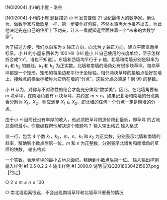 



[NOI2004] 小H的小屋 - 洛谷














[NOI2004] 小H的小屋
题目描述
小 H 发誓要做 $21$ 世纪最伟大的数学家。他认为，做数学家与做歌星一样，第一步要作好包装，不然本事再大也推不出去。为此他决定先在自己的住所上下功夫，让人一看就知道里面住着一个“未来的大数学家”。

为了描述方便，我们以向东为 $x$ 轴正方向，向北为 $y$ 轴正方向，建立平面直角坐标系。小 H 的小屋东西长为 $100$  Hil（Hil 是小 H 自己使用的长度单位，至于怎样折合成“m”，谁也不知道）。东墙和西墙均平行于 $y$ 轴，北墙和南墙分别是斜率为 $k_1$ 和 $k_2$ 的直线，$k_1$ 和 $k_2$ 为正实数。北墙和南墙的墙角处有很多块草坪，每块草坪都是一个矩形，矩形的每条边都平行于坐标轴。相邻两块草坪的接触点恰好在墙上，接触点的横坐标被称为它所在墙的“分点”，这些分点必须是 $1$ 到 $99$ 的整数。

小 H 认为，对称与不对称性的结合才能充分体现“数学美”。因此，在北墙角要有 $m$ 块草坪，在南墙角要有 $n$ 块草坪，并约定 $m \leq n$。如果记北墙和南墙的分点集合分别为 $X_1$，$X_2$，则应满足 $X_1 \subseteq X_2$，即北墙的任何一个分点一定是南墙的分点。

由于小 H 目前还没有丰厚的收入，他必须把草坪的造价降到最低，即草坪
的占地总面积最小。你能编程帮他解决这个难题吗？
输入输出格式
输入格式

仅一行，包含 $4$ 个数 $k_1$，$k_2$，$m$，$n$。$k_1$ 和 $k_2$ 为正实数，分别表示北墙和南墙的斜率，精确到小数点后第一位。$m$ 和 $n$ 为正整数，分别表示北墙角和南墙角的草坪的块数。
输出格式

一个实数，表示草坪的最小占地总面积。精确到小数点后第一位。
输入输出样例
输入样例 #1
0.5 0.2 2 4
输出样例 #1
3000.0
说明
![QQ20180304215637.png](https://www.z4a.net/images/2018/03/04/QQ20180304215637.png)
【约定】

○ $2 \leq m \leq n \leq 100$

○ 南北墙距离很远，不会出现南墙草坪和北墙草坪重叠的情况







